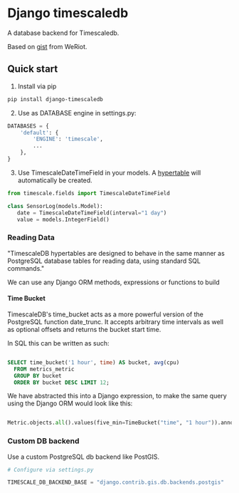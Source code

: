 # Django timescaledb

A database backend for Timescaledb.

Based on [gist](https://gist.github.com/dedsm/fc74f04eb70d78459ff0847ef16f2e7a) from WeRiot.


## Quick start

1. Install via pip

```bash
pip install django-timescaledb
```

2. Use as DATABASE engine in settings.py:

```python
DATABASES = {
    'default': {
        'ENGINE': 'timescale',
        ...
    },
}
```

3. Use TimescaleDateTimeField in your models. A [hypertable](https://docs.timescale.com/latest/using-timescaledb/hypertables#react-docs) will automatically be created.

```python
from timescale.fields import TimescaleDateTimeField

class SensorLog(models.Model):
   date = TimescaleDateTimeField(interval="1 day")
   value = models.IntegerField()

```
### Reading Data

"TimescaleDB hypertables are designed to behave in the same manner as PostgreSQL database tables for reading data, using standard SQL commands."

We can use any Django ORM methods, expressions or functions to build

#### Time Bucket

TimescaleDB's time_bucket acts as a more powerful version of the PostgreSQL function date_trunc. It accepts arbitrary time intervals as well as optional offsets and returns the bucket start time.

In SQL this can be written as such:

```sql

SELECT time_bucket('1 hour', time) AS bucket, avg(cpu)
  FROM metrics_metric
  GROUP BY bucket
  ORDER BY bucket DESC LIMIT 12;

```

We have abstracted this into a Django expression, to make the same query using the Django ORM would look like this:

```python

Metric.objects.all().values(five_min=TimeBucket("time", "1 hour")).annotate(avg_cpu=Avg("cpu"))

```


### Custom DB backend

Use a custom PostgreSQL db backend like PostGIS.

```python
# Configure via settings.py

TIMESCALE_DB_BACKEND_BASE = "django.contrib.gis.db.backends.postgis"
```
